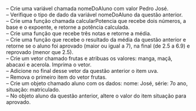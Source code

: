 – Crie uma variável chamada nomeDoAluno com valor Pedro José.
<br/>
– Verifique o tipo de dado da variável nomeDoAluno da questão anterior.
<br/>
– Crie uma função chamada calcularPotencia que recebe dois números, a base e o
expoente, e retorne a potência calculada.
<br/>
– Crie uma função que recebe três notas e retorne a média.
<br/>
– Crie uma função que recebe o resultado da média da questão anterior e retorne se o
aluno foi aprovado (maior ou igual a 7), na final (de 2.5 a 6.9) e reprovado (menor
que 2.5).
<br/>
– Crie um vetor chamado frutas e atribuas os valores: manga, maçã, abacaxi e
acerola. Imprima o vetor.
<br/>
– Adicione no final desse vetor da questão anterior o item uva.
<br/>
– Remova o primeiro item do vetor frutas.
<br/>
– Crie um objeto chamado aluno com os dados: nome: José, série: 7o ano, situação:
matriculado.
<br/>
– No objeto aluno da questão anterior, altere o valor do item situação para aprovado.
